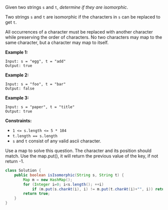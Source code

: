 Given two strings `s` and `t`, *determine if they are isomorphic*.

Two strings `s` and `t` are isomorphic if the characters in `s` can be replaced to get `t`.

All occurrences of a character must be replaced with another character while preserving the order of characters. No two characters may map to the same character, but a character may map to itself.

 

**Example 1:**

```
Input: s = "egg", t = "add"
Output: true
```

**Example 2:**

```
Input: s = "foo", t = "bar"
Output: false
```

**Example 3:**

```
Input: s = "paper", t = "title"
Output: true
```

 

**Constraints:**

- `1 <= s.length <= 5 * 104`
- `t.length == s.length`
- `s` and `t` consist of any valid ascii character.



Use a map to solve this question. The character and its position should match. Use the map.put(), it will return the previous value of the key, if not return -1.

```Java
class Solution {
    public boolean isIsomorphic(String s, String t) {
        Map m = new HashMap();
        for (Integer i=0; i<s.length(); ++i)
			if (m.put(s.charAt(i), i) != m.put(t.charAt(i)+"", i)) return false;
        return true;
    }
}
```

